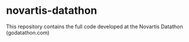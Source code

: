 # novartis-datathon
This repository contains the full code developed at the Novartis Datathon (godatathon.com)
